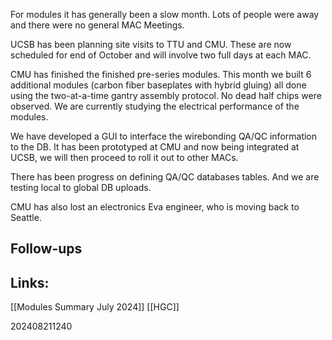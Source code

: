 
For modules it has generally been a slow month. Lots of people were away and there were no general MAC Meetings. 

UCSB has been planning site visits to TTU and CMU. These are now scheduled for end of October and will involve two full days at each MAC.
 
CMU has finished the finished pre-series modules. This month we built 6 additional modules (carbon fiber baseplates with hybrid gluing) all done using the two-at-a-time gantry assembly protocol. No dead half chips were observed.  We are currently studying the electrical performance of the modules. 

We have developed a GUI to interface the wirebonding QA/QC information to the DB. It has been prototyped at CMU and now being integrated at UCSB, we will then proceed to roll it out to other MACs. 

There has been progress on defining QA/QC databases tables. And we are testing local to global DB uploads.

CMU has also lost an electronics Eva engineer, who is moving back to Seattle. 
  

## Follow-ups


## Links: 

[[Modules Summary July 2024]]
[[HGC]]


202408211240
